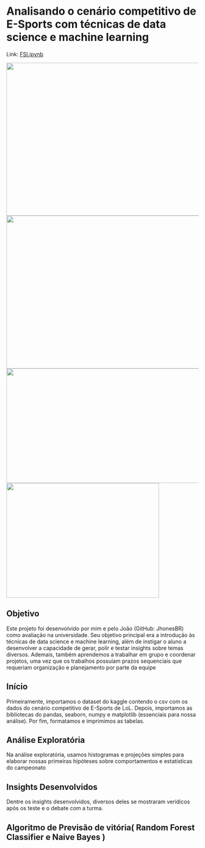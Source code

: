 # Analisando o cenário competitivo de E-Sports com técnicas de data science e machine learning

Link: [FSI.ipynb](/FSI.ipynb)

<img src = "https://user-images.githubusercontent.com/68029637/97033725-2bad5b80-153a-11eb-9956-a980a11e835b.png" width = "800" height = "400">
<img src = "https://user-images.githubusercontent.com/68029637/97033779-3f58c200-153a-11eb-8120-fbf9f477269e.png" width = "800" height = "400">
<img src = "https://user-images.githubusercontent.com/68029637/97033786-4253b280-153a-11eb-8e7f-2727c2dc85ea.png" width = "600" height = "300">
<img src = "https://user-images.githubusercontent.com/68029637/97033795-4384df80-153a-11eb-89d8-409aa7ac03e7.png" width = "400" height = "300">

## Objetivo 

Este projeto foi desenvolvido por mim e pelo João (GitHub: JhonesBR) como avaliação na universidade. Seu objetivo principal era a introdução às técnicas de data science e machine learning, além de instigar o aluno a desenvolver a capacidade de gerar, polir e testar insights sobre temas diversos. Ademais, também aprendemos a trabalhar em grupo e coordenar projetos, uma vez que os trabalhos possuíam prazos sequenciais que requeriam organização e planejamento por parte da equipe

## Início

Primeiramente, importamos o dataset do kaggle contendo o csv com os dados do cenário competitivo de E-Sports de LoL. Depois, importamos as bibliotecas do pandas, seaborn, numpy e matplotlib (essenciais para nossa análise). Por fim, formatamos e imprimimos as tabelas.

## Análise Exploratória

Na análise exploratória, usamos histogramas e projeções simples para elaborar nossas primeiras hipóteses sobre comportamentos e estatísticas do campeonato

## Insights Desenvolvidos

Dentre os insights desenvolvidos, diversos deles se mostraram verídicos após os teste e o debate com a turma.

## Algoritmo de Previsão de vitória( Random Forest Classifier e Naive Bayes )




